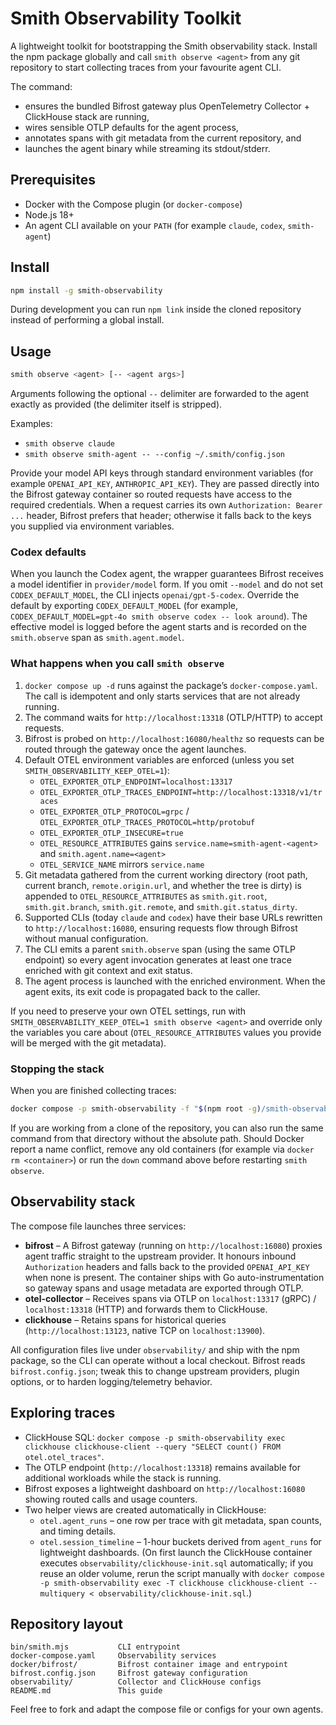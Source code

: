 # Smith Observability Toolkit

A lightweight toolkit for bootstrapping the Smith observability stack. Install
the npm package globally and call `smith observe <agent>` from any git
repository to start collecting traces from your favourite agent CLI.

The command:

- ensures the bundled Bifrost gateway plus OpenTelemetry Collector + ClickHouse stack are running,
- wires sensible OTLP defaults for the agent process,
- annotates spans with git metadata from the current repository, and
- launches the agent binary while streaming its stdout/stderr.

## Prerequisites

- Docker with the Compose plugin (or `docker-compose`)
- Node.js 18+
- An agent CLI available on your `PATH` (for example `claude`, `codex`, `smith-agent`)

## Install

```bash
npm install -g smith-observability
```

During development you can run `npm link` inside the cloned repository instead
of performing a global install.

## Usage

```bash
smith observe <agent> [-- <agent args>]
```

Arguments following the optional `--` delimiter are forwarded to the agent
exactly as provided (the delimiter itself is stripped).

Examples:

- `smith observe claude`
- `smith observe smith-agent -- --config ~/.smith/config.json`

Provide your model API keys through standard environment variables (for example
`OPENAI_API_KEY`, `ANTHROPIC_API_KEY`). They are passed directly into the Bifrost
gateway container so routed requests have access to the required credentials.
When a request carries its own `Authorization: Bearer ...` header, Bifrost prefers
that header; otherwise it falls back to the keys you supplied via environment
variables.

### Codex defaults

When you launch the Codex agent, the wrapper guarantees Bifrost receives a model
identifier in `provider/model` form. If you omit `--model` and do not set
`CODEX_DEFAULT_MODEL`, the CLI injects `openai/gpt-5-codex`. Override the default
by exporting `CODEX_DEFAULT_MODEL` (for example,
`CODEX_DEFAULT_MODEL=gpt-4o smith observe codex -- look around`). The effective
model is logged before the agent starts and is recorded on the `smith.observe`
span as `smith.agent.model`.

### What happens when you call `smith observe`

1. `docker compose up -d` runs against the package’s `docker-compose.yaml`. The
   call is idempotent and only starts services that are not already running.
2. The command waits for `http://localhost:13318` (OTLP/HTTP) to accept requests.
3. Bifrost is probed on `http://localhost:16080/healthz` so requests can be routed
   through the gateway once the agent launches.
4. Default OTEL environment variables are enforced (unless you set `SMITH_OBSERVABILITY_KEEP_OTEL=1`):
   - `OTEL_EXPORTER_OTLP_ENDPOINT=localhost:13317`
   - `OTEL_EXPORTER_OTLP_TRACES_ENDPOINT=http://localhost:13318/v1/traces`
   - `OTEL_EXPORTER_OTLP_PROTOCOL=grpc` / `OTEL_EXPORTER_OTLP_TRACES_PROTOCOL=http/protobuf`
   - `OTEL_EXPORTER_OTLP_INSECURE=true`
   - `OTEL_RESOURCE_ATTRIBUTES` gains `service.name=smith-agent-<agent>` and `smith.agent.name=<agent>`
   - `OTEL_SERVICE_NAME` mirrors `service.name`
5. Git metadata gathered from the current working directory (root path, current
   branch, `remote.origin.url`, and whether the tree is dirty) is appended to
   `OTEL_RESOURCE_ATTRIBUTES` as `smith.git.root`, `smith.git.branch`,
   `smith.git.remote`, and `smith.git.status_dirty`.
6. Supported CLIs (today `claude` and `codex`) have their base URLs rewritten to
   `http://localhost:16080`, ensuring requests flow through Bifrost without
   manual configuration.
7. The CLI emits a parent `smith.observe` span (using the same OTLP endpoint) so
   every agent invocation generates at least one trace enriched with git context
   and exit status.
8. The agent process is launched with the enriched environment. When the agent
   exits, its exit code is propagated back to the caller.

If you need to preserve your own OTEL settings, run with
`SMITH_OBSERVABILITY_KEEP_OTEL=1 smith observe <agent>` and override only the
variables you care about (`OTEL_RESOURCE_ATTRIBUTES` values you provide will be
merged with the git metadata).

### Stopping the stack

When you are finished collecting traces:

```bash
docker compose -p smith-observability -f "$(npm root -g)/smith-observability/docker-compose.yaml" down
```

If you are working from a clone of the repository, you can also run the same
command from that directory without the absolute path. Should Docker report a
name conflict, remove any old containers (for example via `docker rm <container>`) or
run the `down` command above before restarting `smith observe`.

## Observability stack

The compose file launches three services:

- **bifrost** – A Bifrost gateway (running on `http://localhost:16080`) proxies agent traffic straight to the upstream provider. It honours inbound `Authorization` headers and falls back to the provided `OPENAI_API_KEY` when none is present. The container ships with Go auto-instrumentation so gateway spans and usage metadata are exported through OTLP.
- **otel-collector** – Receives spans via OTLP on `localhost:13317` (gRPC) / `localhost:13318` (HTTP) and forwards them to ClickHouse.
- **clickhouse** – Retains spans for historical queries (`http://localhost:13123`, native TCP on `localhost:13900`).

All configuration files live under `observability/` and ship with the npm
package, so the CLI can operate without a local checkout. Bifrost reads
`bifrost.config.json`; tweak this to change upstream providers, plugin options,
or to harden logging/telemetry behavior.

## Exploring traces

- ClickHouse SQL: `docker compose -p smith-observability exec clickhouse clickhouse-client --query "SELECT count() FROM otel.otel_traces"`.
- The OTLP endpoint (`http://localhost:13318`) remains available for additional workloads while the stack is running.
- Bifrost exposes a lightweight dashboard on `http://localhost:16080` showing routed calls and usage counters.
- Two helper views are created automatically in ClickHouse:
  - `otel.agent_runs` – one row per trace with git metadata, span counts, and timing details.
  - `otel.session_timeline` – 1-hour buckets derived from `agent_runs` for lightweight dashboards.
  (On first launch the ClickHouse container executes `observability/clickhouse-init.sql` automatically; if you reuse an older volume, rerun the script manually with `docker compose -p smith-observability exec -T clickhouse clickhouse-client --multiquery < observability/clickhouse-init.sql`.)

## Repository layout

```
bin/smith.mjs           CLI entrypoint
docker-compose.yaml     Observability services
docker/bifrost/         Bifrost container image and entrypoint
bifrost.config.json     Bifrost gateway configuration
observability/          Collector and ClickHouse configs
README.md               This guide
```

Feel free to fork and adapt the compose file or configs for your own agents.
